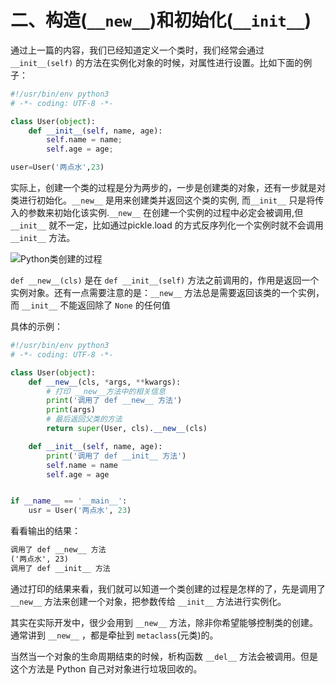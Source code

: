 # 二、构造(`__new__`)和初始化(`__init__`) #

通过上一篇的内容，我们已经知道定义一个类时，我们经常会通过 `__init__(self)` 的方法在实例化对象的时候，对属性进行设置。比如下面的例子：

```python
#!/usr/bin/env python3
# -*- coding: UTF-8 -*-

class User(object):
    def __init__(self, name, age):
        self.name = name;
        self.age = age;

user=User('两点水',23)
```

实际上，创建一个类的过程是分为两步的，一步是创建类的对象，还有一步就是对类进行初始化。`__new__` 是用来创建类并返回这个类的实例, 而`__init__` 只是将传入的参数来初始化该实例.`__new__` 在创建一个实例的过程中必定会被调用,但 `__init__` 就不一定，比如通过pickle.load 的方式反序列化一个实例时就不会调用 `__init__` 方法。

![Python类创建的过程](http://upload-images.jianshu.io/upload_images/2136918-a2b39b078cc81841?imageMogr2/auto-orient/strip%7CimageView2/2/w/1240)

`def __new__(cls)` 是在 `def __init__(self)` 方法之前调用的，作用是返回一个实例对象。还有一点需要注意的是：`__new__` 方法总是需要返回该类的一个实例，而 `__init__`  不能返回除了 `None` 的任何值

具体的示例：

```python
#!/usr/bin/env python3
# -*- coding: UTF-8 -*-

class User(object):
    def __new__(cls, *args, **kwargs):
        # 打印 __new__方法中的相关信息
        print('调用了 def __new__ 方法')
        print(args)
        # 最后返回父类的方法
        return super(User, cls).__new__(cls)

    def __init__(self, name, age):
        print('调用了 def __init__ 方法')
        self.name = name
        self.age = age


if __name__ == '__main__':
    usr = User('两点水', 23)
```

看看输出的结果：

```txt
调用了 def __new__ 方法
('两点水', 23)
调用了 def __init__ 方法
```

通过打印的结果来看，我们就可以知道一个类创建的过程是怎样的了，先是调用了 `__new__` 方法来创建一个对象，把参数传给 `__init__` 方法进行实例化。

其实在实际开发中，很少会用到 `__new__` 方法，除非你希望能够控制类的创建。通常讲到 `__new__` ，都是牵扯到 `metaclass`(元类)的。

当然当一个对象的生命周期结束的时候，析构函数 `__del__` 方法会被调用。但是这个方法是 Python 自己对对象进行垃圾回收的。
